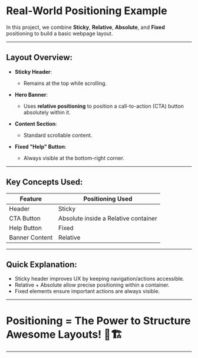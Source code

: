 # Real-World Positioning Example

In this project, we combine **Sticky**, **Relative**, **Absolute**, and **Fixed** positioning to build a basic webpage layout.

---

## Layout Overview:

- **Sticky Header**:

  - Remains at the top while scrolling.

- **Hero Banner**:

  - Uses **relative positioning** to position a call-to-action (CTA) button absolutely within it.

- **Content Section**:

  - Standard scrollable content.

- **Fixed "Help" Button**:
  - Always visible at the bottom-right corner.

---

## Key Concepts Used:

| Feature        | Positioning Used                     |
| -------------- | ------------------------------------ |
| Header         | Sticky                               |
| CTA Button     | Absolute inside a Relative container |
| Help Button    | Fixed                                |
| Banner Content | Relative                             |

---

## Quick Explanation:

- Sticky header improves UX by keeping navigation/actions accessible.
- Relative + Absolute allow precise positioning within a container.
- Fixed elements ensure important actions are always visible.

---

# Positioning = The Power to Structure Awesome Layouts! 🚀🏗️

---
